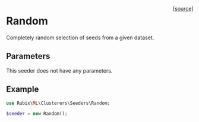 <span style="float:right;"><a href="https://github.com/RubixML/ML/blob/master/src/Clusterers/Seeders/Random.php">[source]</a></span>

# Random
Completely random selection of seeds from a given dataset.

## Parameters
This seeder does not have any parameters.

## Example
```php
use Rubix\ML\Clusterers\Seeders\Random;

$seeder = new Random();
```